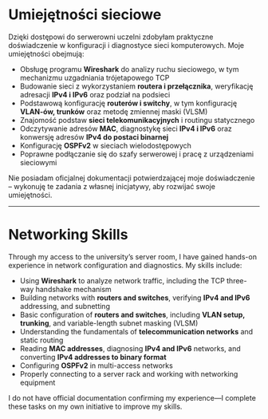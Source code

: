 # Umiejętności sieciowe
Dzięki dostępowi do serwerowni uczelni zdobyłam praktyczne doświadczenie w konfiguracji i diagnostyce sieci komputerowych. Moje umiejętności obejmują:

- Obsługę programu **Wireshark** do analizy ruchu sieciowego, w tym mechanizmu uzgadniania trójetapowego TCP
- Budowanie sieci z wykorzystaniem **routera i przełącznika**, weryfikację adresacji **IPv4 i IPv6** oraz podział na podsieci
- Podstawową konfigurację **routerów i switchy**, w tym konfigurację **VLAN-ów, trunków** oraz metodę zmiennej maski (VLSM)
- Znajomość podstaw **sieci telekomunikacyjnych** i routingu statycznego
- Odczytywanie adresów **MAC**, diagnostykę sieci **IPv4 i IPv6** oraz konwersję adresów **IPv4 do postaci binarnej**
- Konfigurację **OSPFv2** w sieciach wielodostępowych
- Poprawne podłączanie się do szafy serwerowej i pracę z urządzeniami sieciowymi

Nie posiadam oficjalnej dokumentacji potwierdzającej moje doświadczenie – wykonuję te zadania z własnej inicjatywy, aby rozwijać swoje umiejętności.

---

# Networking Skills
Through my access to the university’s server room, I have gained hands-on experience in network configuration and diagnostics. My skills include:

- Using **Wireshark** to analyze network traffic, including the TCP three-way handshake mechanism
- Building networks with **routers and switches**, verifying **IPv4 and IPv6** addressing, and subnetting
- Basic configuration of **routers and switches**, including **VLAN setup, trunking**, and variable-length subnet masking (VLSM)
- Understanding the fundamentals of **telecommunication networks** and static routing
- Reading **MAC addresses**, diagnosing **IPv4 and IPv6** networks, and converting **IPv4 addresses to binary format**
- Configuring **OSPFv2** in multi-access networks
- Properly connecting to a server rack and working with networking equipment

I do not have official documentation confirming my experience—I complete these tasks on my own initiative to improve my skills.
